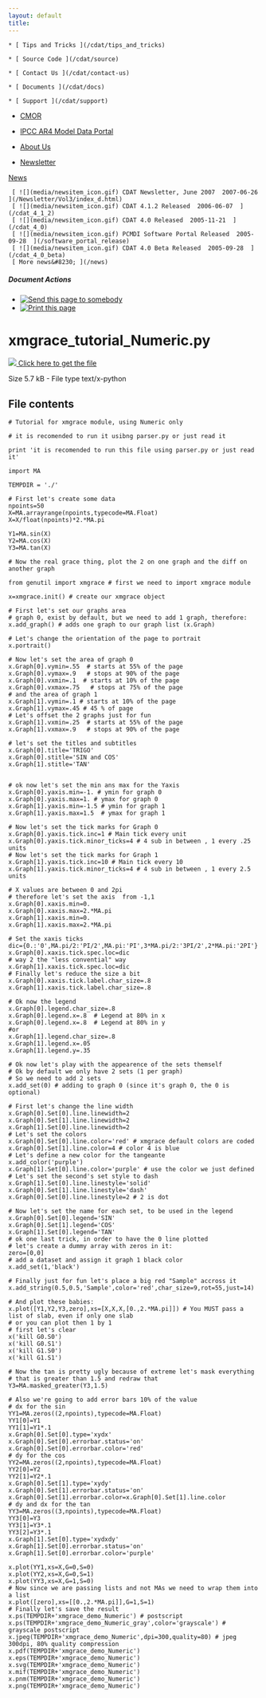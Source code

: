 ```yaml
---
layout: default
title: 
---
```



    * [ Tips and Tricks ](/cdat/tips_and_tricks)

    * [ Source Code ](/cdat/source)

    * [ Contact Us ](/cdat/contact-us)

    * [ Documents ](/cdat/docs)

    * [ Support ](/cdat/support)

  * [ CMOR ](/cmor)

  * [ IPCC AR4 Model Data Portal ](/esg_data_portal)

  * [ About Us ](/about)

  * [ Newsletter ](/Newsletter)

[ News ](/news)

     [ ![](media/newsitem_icon.gif) CDAT Newsletter, June 2007  2007-06-26  ](/Newsletter/Vol3/index_d.html)
     [ ![](media/newsitem_icon.gif) CDAT 4.1.2 Released  2006-06-07  ](/cdat_4_1_2)
     [ ![](media/newsitem_icon.gif) CDAT 4.0 Released  2005-11-21  ](/cdat_4_0)
     [ ![](media/newsitem_icon.gif) PCMDI Software Portal Released  2005-09-28  ](/software_portal_release)
     [ ![](media/newsitem_icon.gif) CDAT 4.0 Beta Released  2005-09-28  ](/cdat_4_0_beta)
     [ More news&#8230; ](/news)

#####  Document Actions

  * [ ![Send this page to somebody](media/mail_icon.gif) ](/cdat/tutorials/xmgrace_tut.html/doc/xmgrace_tutorial_Numeric.py/sendto_form)
  * [ ![Print this page](media/print_icon.gif) ](/this.print\(\))

#  xmgrace_tutorial_Numeric.py

[ ![](media/py.png) Click here to get the file
](/cdat/tutorials/xmgrace_tut.html/doc/xmgrace_tutorial_Numeric.py)

Size  5.7 kB  \-  File type  text/x-python

##  File contents

    
    
    # Tutorial for xmgrace module, using Numeric only
    
    # it is recomended to run it usibng parser.py or just read it
    
    print 'it is recomended to run this file using parser.py or just read it'
    
    import MA
    
    TEMPDIR = './'
    
    # First let's create some data
    npoints=50
    X=MA.arrayrange(npoints,typecode=MA.Float)
    X=X/float(npoints)*2.*MA.pi
    
    Y1=MA.sin(X)
    Y2=MA.cos(X)
    Y3=MA.tan(X)
    
    # Now the real grace thing, plot the 2 on one graph and the diff on another graph
    
    from genutil import xmgrace # first we need to import xmgrace module
    
    x=xmgrace.init() # create our xmgrace object
    
    # First let's set our graphs area
    # graph 0, exist by default, but we need to add 1 graph, therefore:
    x.add_graph() # adds one graph to our graph list (x.Graph)
    
    # Let's change the orientation of the page to portrait
    x.portrait()
    
    # Now let's set the area of graph 0
    x.Graph[0].vymin=.55  # starts at 55% of the page
    x.Graph[0].vymax=.9   # stops at 90% of the page
    x.Graph[0].vxmin=.1  # starts at 10% of the page
    x.Graph[0].vxmax=.75   # stops at 75% of the page
    # and the area of graph 1
    x.Graph[1].vymin=.1 # starts at 10% of the page
    x.Graph[1].vymax=.45 # 45 % of page
    # Let's offset the 2 graphs just for fun
    x.Graph[1].vxmin=.25  # starts at 55% of the page
    x.Graph[1].vxmax=.9   # stops at 90% of the page
    
    # let's set the titles and subtitles
    x.Graph[0].title='TRIGO'
    x.Graph[0].stitle='SIN and COS'
    x.Graph[1].stitle='TAN'
    
    
    # ok now let's set the min ans max for the Yaxis
    x.Graph[0].yaxis.min=-1. # ymin for graph 0
    x.Graph[0].yaxis.max=1. # ymax for graph 0
    x.Graph[1].yaxis.min=-1.5 # ymin for graph 1
    x.Graph[1].yaxis.max=1.5  # ymax for graph 1
    
    # Now let's set the tick marks for Graph 0
    x.Graph[0].yaxis.tick.inc=1 # Main tick every unit
    x.Graph[0].yaxis.tick.minor_ticks=4 # 4 sub in between , 1 every .25 units
    # Now let's set the tick marks for Graph 1
    x.Graph[1].yaxis.tick.inc=10 # Main tick every 10
    x.Graph[1].yaxis.tick.minor_ticks=4 # 4 sub in between , 1 every 2.5 units
    
    # X values are between 0 and 2pi
    # therefore let's set the axis  from -1,1
    x.Graph[0].xaxis.min=0.
    x.Graph[0].xaxis.max=2.*MA.pi
    x.Graph[1].xaxis.min=0.
    x.Graph[1].xaxis.max=2.*MA.pi
    
    # Set the xaxis ticks 
    dic={0.:'0',MA.pi/2:'PI/2',MA.pi:'PI',3*MA.pi/2:'3PI/2',2*MA.pi:'2PI'}
    x.Graph[0].xaxis.tick.spec.loc=dic
    # way 2 the "less convential" way
    x.Graph[1].xaxis.tick.spec.loc=dic
    # Finally let's reduce the size a bit
    x.Graph[0].xaxis.tick.label.char_size=.8
    x.Graph[1].xaxis.tick.label.char_size=.8
    
    # Ok now the legend
    x.Graph[0].legend.char_size=.8
    x.Graph[0].legend.x=.8  # Legend at 80% in x
    x.Graph[0].legend.x=.8  # Legend at 80% in y
    #or
    x.Graph[1].legend.char_size=.8
    x.Graph[1].legend.x=.05
    x.Graph[1].legend.y=.35
    
    # Ok now let's play with the appearence of the sets themself
    # Ok by default we only have 2 sets (1 per graph)
    # So we need to add 2 sets
    x.add_set(0) # adding to graph 0 (since it's graph 0, the 0 is optional)
    
    # First let's change the line width
    x.Graph[0].Set[0].line.linewidth=2
    x.Graph[0].Set[1].line.linewidth=2
    x.Graph[1].Set[0].line.linewidth=2
    # Let's set the colors
    x.Graph[0].Set[0].line.color='red' # xmgrace default colors are coded
    x.Graph[0].Set[1].line.color=4 # color 4 is blue
    # Let's define a new color for the tangeante
    x.add_color('purple')
    x.Graph[1].Set[0].line.color='purple' # use the color we just defined
    # Let's set the second's set style to dash
    x.Graph[1].Set[0].line.linestyle='solid'
    x.Graph[0].Set[1].line.linestyle='dash'
    x.Graph[0].Set[0].line.linestyle=2 # 2 is dot
    
    # Now let's set the name for each set, to be used in the legend
    x.Graph[0].Set[0].legend='SIN'
    x.Graph[0].Set[1].legend='COS'
    x.Graph[1].Set[0].legend='TAN'
    # ok one last trick, in order to have the 0 line plotted
    # let's create a dummy array with zeros in it:
    zero=[0,0]
    # add a dataset and assign it graph 1 black color
    x.add_set(1,'black')
    
    # Finally just for fun let's place a big red "Sample" accross it
    x.add_string(0.5,0.5,'Sample',color='red',char_size=9,rot=55,just=14)
    
    # And plot these babies:
    x.plot([Y1,Y2,Y3,zero],xs=[X,X,X,[0.,2.*MA.pi]]) # You MUST pass a list of slab, even if only one slab
    # or you can plot then 1 by 1
    # first let's clear
    x('kill G0.S0')
    x('kill G0.S1')
    x('kill G1.S0')
    x('kill G1.S1')
    
    # Now the tan is pretty ugly because of extreme let's mask everything
    # that is greater than 1.5 and redraw that
    Y3=MA.masked_greater(Y3,1.5)
    
    # Also we're going to add error bars 10% of the value
    # dx for the sin
    YY1=MA.zeros((2,npoints),typecode=MA.Float)
    YY1[0]=Y1
    YY1[1]=Y1*.1
    x.Graph[0].Set[0].type='xydx'
    x.Graph[0].Set[0].errorbar.status='on'
    x.Graph[0].Set[0].errorbar.color='red'
    # dy for the cos
    YY2=MA.zeros((2,npoints),typecode=MA.Float)
    YY2[0]=Y2
    YY2[1]=Y2*.1
    x.Graph[0].Set[1].type='xydy'
    x.Graph[0].Set[1].errorbar.status='on'
    x.Graph[0].Set[1].errorbar.color=x.Graph[0].Set[1].line.color
    # dy and dx for the tan
    YY3=MA.zeros((3,npoints),typecode=MA.Float)
    YY3[0]=Y3
    YY3[1]=Y3*.1
    YY3[2]=Y3*.1
    x.Graph[1].Set[0].type='xydxdy'
    x.Graph[1].Set[0].errorbar.status='on'
    x.Graph[1].Set[0].errorbar.color='purple'
    
    x.plot(YY1,xs=X,G=0,S=0)
    x.plot(YY2,xs=X,G=0,S=1)
    x.plot(YY3,xs=X,G=1,S=0)
    # Now since we are passing lists and not MAs we need to wrap them into a list
    x.plot([zero],xs=[[0.,2.*MA.pi]],G=1,S=1) 
    # Finally let's save the result
    x.ps(TEMPDIR+'xmgrace_demo_Numeric') # postscript
    x.ps(TEMPDIR+'xmgrace_demo_Numeric_gray',color='grayscale') # grayscale postscript
    x.jpeg(TEMPDIR+'xmgrace_demo_Numeric',dpi=300,quality=80) # jpeg 300dpi, 80% quality compression
    x.pdf(TEMPDIR+'xmgrace_demo_Numeric')
    x.eps(TEMPDIR+'xmgrace_demo_Numeric')
    x.svg(TEMPDIR+'xmgrace_demo_Numeric')
    x.mif(TEMPDIR+'xmgrace_demo_Numeric')
    x.pnm(TEMPDIR+'xmgrace_demo_Numeric')
    x.png(TEMPDIR+'xmgrace_demo_Numeric')
